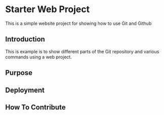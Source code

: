 # Starter Web Project 

This is a simple website project for showing how to use Git and Github
	
## Introduction 
This is example is to show different parts of the Git repository and various commands using a web project.
## Purpose 

## Deployment

## How To Contribute 
